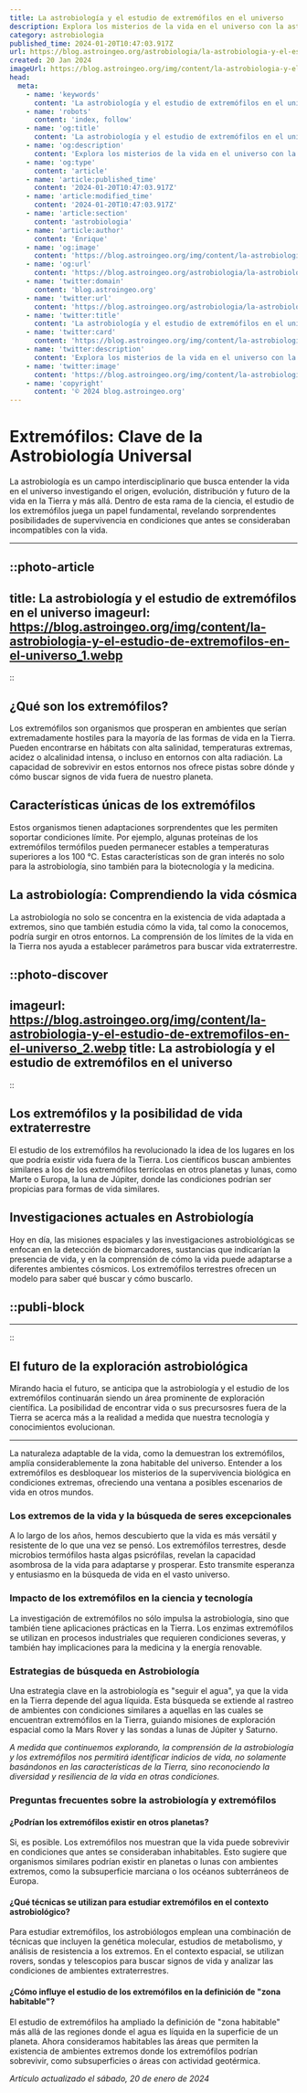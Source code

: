 ```yaml
---
title: La astrobiología y el estudio de extremófilos en el universo
description: Explora los misterios de la vida en el universo con la astrobiología y el fascinante mundo de los extremófilos. ¡Descubre más ahora!
category: astrobiologia
published_time: 2024-01-20T10:47:03.917Z
url: https://blog.astroingeo.org/astrobiologia/la-astrobiologia-y-el-estudio-de-extremofilos-en-el-universo
created: 20 Jan 2024
imageUrl: https://blog.astroingeo.org/img/content/la-astrobiologia-y-el-estudio-de-extremofilos-en-el-universo_1.webp
head:
  meta:
    - name: 'keywords'
      content: 'La astrobiología y el estudio de extremófilos en el universo'
    - name: 'robots'
      content: 'index, follow'
    - name: 'og:title'
      content: 'La astrobiología y el estudio de extremófilos en el universo'
    - name: 'og:description'
      content: 'Explora los misterios de la vida en el universo con la astrobiología y el fascinante mundo de los extremófilos. ¡Descubre más ahora!'
    - name: 'og:type'
      content: 'article'
    - name: 'article:published_time'
      content: '2024-01-20T10:47:03.917Z'
    - name: 'article:modified_time'
      content: '2024-01-20T10:47:03.917Z'
    - name: 'article:section'
      content: 'astrobiologia'
    - name: 'article:author'
      content: 'Enrique'
    - name: 'og:image'
      content: 'https://blog.astroingeo.org/img/content/la-astrobiologia-y-el-estudio-de-extremofilos-en-el-universo_1.webp'
    - name: 'og:url'
      content: 'https://blog.astroingeo.org/astrobiologia/la-astrobiologia-y-el-estudio-de-extremofilos-en-el-universo'
    - name: 'twitter:domain'
      content: 'blog.astroingeo.org'
    - name: 'twitter:url'
      content: 'https://blog.astroingeo.org/astrobiologia/la-astrobiologia-y-el-estudio-de-extremofilos-en-el-universo'
    - name: 'twitter:title'
      content: 'La astrobiología y el estudio de extremófilos en el universo'
    - name: 'twitter:card'
      content: 'https://blog.astroingeo.org/img/content/la-astrobiologia-y-el-estudio-de-extremofilos-en-el-universo_1.webp'
    - name: 'twitter:description'
      content: 'Explora los misterios de la vida en el universo con la astrobiología y el fascinante mundo de los extremófilos. ¡Descubre más ahora!'
    - name: 'twitter:image'
      content: 'https://blog.astroingeo.org/img/content/la-astrobiologia-y-el-estudio-de-extremofilos-en-el-universo_1.webp'
    - name: 'copyright'
      content: '© 2024 blog.astroingeo.org'
---
```

# Extremófilos: Clave de la Astrobiología Universal

La astrobiología es un campo interdisciplinario que busca entender la vida en el universo investigando el origen, evolución, distribución y futuro de la vida en la Tierra y más allá. Dentro de esta rama de la ciencia, el estudio de los extremófilos juega un papel fundamental, revelando sorprendentes posibilidades de supervivencia en condiciones que antes se consideraban incompatibles con la vida.

---


::photo-article
---
title: La astrobiología y el estudio de extremófilos en el universo
imageurl: https://blog.astroingeo.org/img/content/la-astrobiologia-y-el-estudio-de-extremofilos-en-el-universo_1.webp
---
::



## ¿Qué son los extremófilos?

Los extremófilos son organismos que prosperan en ambientes que serían extremadamente hostiles para la mayoría de las formas de vida en la Tierra. Pueden encontrarse en hábitats con alta salinidad, temperaturas extremas, acidez o alcalinidad intensa, o incluso en entornos con alta radiación. La capacidad de sobrevivir en estos entornos nos ofrece pistas sobre dónde y cómo buscar signos de vida fuera de nuestro planeta.

## Características únicas de los extremófilos

Estos organismos tienen adaptaciones sorprendentes que les permiten soportar condiciones límite. Por ejemplo, algunas proteínas de los extremófilos termófilos pueden permanecer estables a temperaturas superiores a los 100 °C. Estas características son de gran interés no solo para la astrobiología, sino también para la biotecnología y la medicina.

## La astrobiología: Comprendiendo la vida cósmica

La astrobiología no solo se concentra en la existencia de vida adaptada a extremos, sino que también estudia cómo la vida, tal como la conocemos, podría surgir en otros entornos. La comprensión de los límites de la vida en la Tierra nos ayuda a establecer parámetros para buscar vida extraterrestre.


::photo-discover
---
imageurl: https://blog.astroingeo.org/img/content/la-astrobiologia-y-el-estudio-de-extremofilos-en-el-universo_2.webp
title: La astrobiología y el estudio de extremófilos en el universo
---
::



## Los extremófilos y la posibilidad de vida extraterrestre

El estudio de los extremófilos ha revolucionado la idea de los lugares en los que podría existir vida fuera de la Tierra. Los científicos buscan ambientes similares a los de los extremófilos terrícolas en otros planetas y lunas, como Marte o Europa, la luna de Júpiter, donde las condiciones podrían ser propicias para formas de vida similares.

## Investigaciones actuales en Astrobiología

Hoy en día, las misiones espaciales y las investigaciones astrobiológicas se enfocan en la detección de biomarcadores, sustancias que indicarían la presencia de vida, y en la comprensión de cómo la vida puede adaptarse a diferentes ambientes cósmicos. Los extremófilos terrestres ofrecen un modelo para saber qué buscar y cómo buscarlo.


  ::publi-block
  ---
  ---
  ::
  
  

## El futuro de la exploración astrobiológica

Mirando hacia el futuro, se anticipa que la astrobiología y el estudio de los extremófilos continuarán siendo un área prominente de exploración científica. La posibilidad de encontrar vida o sus precursosres fuera de la Tierra se acerca más a la realidad a medida que nuestra tecnología y conocimientos evolucionan.

---

La naturaleza adaptable de la vida, como la demuestran los extremófilos, amplía considerablemente la zona habitable del universo. Entender a los extremófilos es desbloquear los misterios de la supervivencia biológica en condiciones extremas, ofreciendo una ventana a posibles escenarios de vida en otros mundos.

### Los extremos de la vida y la búsqueda de seres excepcionales

A lo largo de los años, hemos descubierto que la vida es más versátil y resistente de lo que una vez se pensó. Los extremófilos terrestres, desde microbios termófilos hasta algas psicrófilas, revelan la capacidad asombrosa de la vida para adaptarse y prosperar. Esto transmite esperanza y entusiasmo en la búsqueda de vida en el vasto universo.

### Impacto de los extremófilos en la ciencia y tecnología

La investigación de extremófilos no sólo impulsa la astrobiología, sino que también tiene aplicaciones prácticas en la Tierra. Los enzimas extremófilos se utilizan en procesos industriales que requieren condiciones severas, y también hay implicaciones para la medicina y la energía renovable. 

### Estrategias de búsqueda en Astrobiología

Una estrategia clave en la astrobiología es "seguir el agua", ya que la vida en la Tierra depende del agua líquida. Esta búsqueda se extiende al rastreo de ambientes con condiciones similares a aquellas en las cuales se encuentran extremófilos en la Tierra, guiando misiones de exploración espacial como la Mars Rover y las sondas a lunas de Júpiter y Saturno.

_A medida que continuemos explorando, la comprensión de la astrobiología y los extremófilos nos permitirá identificar indicios de vida, no solamente basándonos en las características de la Tierra, sino reconociendo la diversidad y resiliencia de la vida en otras condiciones._

### Preguntas frecuentes sobre la astrobiología y extremófilos

#### ¿Podrían los extremófilos existir en otros planetas?
Si, es posible. Los extremófilos nos muestran que la vida puede sobrevivir en condiciones que antes se consideraban inhabitables. Esto sugiere que organismos similares podrían existir en planetas o lunas con ambientes extremos, como la subsuperficie marciana o los océanos subterráneos de Europa.

#### ¿Qué técnicas se utilizan para estudiar extremófilos en el contexto astrobiológico?
Para estudiar extremófilos, los astrobiólogos emplean una combinación de técnicas que incluyen la genética molecular, estudios de metabolismo, y análisis de resistencia a los extremos. En el contexto espacial, se utilizan rovers, sondas y telescopios para buscar signos de vida y analizar las condiciones de ambientes extraterrestres.

#### ¿Cómo influye el estudio de los extremófilos en la definición de "zona habitable"?
El estudio de extremófilos ha ampliado la definición de "zona habitable" más allá de las regiones donde el agua es líquida en la superficie de un planeta. Ahora consideramos habitables las áreas que permiten la existencia de ambientes extremos donde los extremófilos podrían sobrevivir, como subsuperficies o áreas con actividad geotérmica.

_Artículo actualizado el sábado, 20 de enero de 2024_